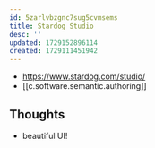 ```yaml
---
id: 5zarlvbzgnc7sug5cvmsems
title: Stardog Studio
desc: ''
updated: 1729152896114
created: 1729111451942
---
```


- https://www.stardog.com/studio/
- [[c.software.semantic.authoring]] 

## Thoughts

- beautiful UI!